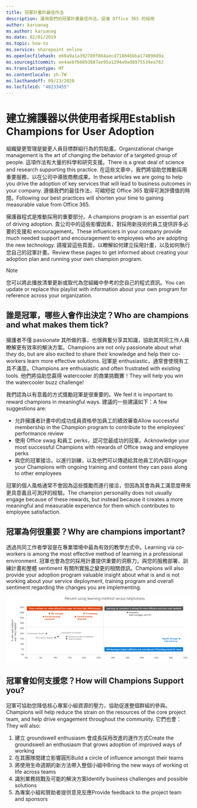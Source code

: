 ```yaml
---
title: 冠軍計畫的最佳作法
description: 運用我們的冠軍計畫最佳作法，促進 Office 365 的採用
author: karuanag
ms.author: karuanag
ms.date: 02/01/2019
ms.topic: how-to
ms.service: sharepoint online
ms.openlocfilehash: e60a9a1a392789f864aecd71804bbba174098d9a
ms.sourcegitcommit: ee4aebf60893887ae95a1294a9ad8975539ea762
ms.translationtype: MT
ms.contentlocale: zh-TW
ms.lasthandoff: 09/23/2020
ms.locfileid: "48233455"
---
```

# <a name="establish-champions-for-user-adoption"></a><span data-ttu-id="0db28-103">建立擁護器以供使用者採用</span><span class="sxs-lookup"><span data-stu-id="0db28-103">Establish Champions for User Adoption</span></span> 

<span data-ttu-id="0db28-104">組織變更管理是變更人員目標群組行為的剪貼畫。</span><span class="sxs-lookup"><span data-stu-id="0db28-104">Organizational change management is the art of changing the behavior of a targeted group of people.</span></span> <span data-ttu-id="0db28-105">這項作法有大量的科學和研究支援。</span><span class="sxs-lookup"><span data-stu-id="0db28-105">There is a great deal of science and research supporting this practice.</span></span> <span data-ttu-id="0db28-106">在這些文章中，我們將協助您推動採用重要服務，以在公司中導致商務成果。</span><span class="sxs-lookup"><span data-stu-id="0db28-106">In these articles we are going to help you drive the adoption of key services that will lead to business outcomes in your company.</span></span>  <span data-ttu-id="0db28-107">遵循我們的最佳作法，可縮短從 Office 365 取得可測評價值的時間。</span><span class="sxs-lookup"><span data-stu-id="0db28-107">Following our best practices will shorten your time to gaining measurable value from Office 365.</span></span>  

<span data-ttu-id="0db28-108">擁護器程式是推動採用的重要部分。</span><span class="sxs-lookup"><span data-stu-id="0db28-108">A champions program is an essential part of driving adoption.</span></span> <span data-ttu-id="0db28-109">貴公司中的這些影響因素，對採用新技術的員工提供許多必要的支援和 encouragement。</span><span class="sxs-lookup"><span data-stu-id="0db28-109">These influencers in your company provide much needed support and encouragement to employees who are adopting the new technology.</span></span> <span data-ttu-id="0db28-110">請複習這些頁面，以瞭解如何建立採用計畫，以及如何執行您自己的冠軍計畫。</span><span class="sxs-lookup"><span data-stu-id="0db28-110">Review these pages to get informed about creating your adoption plan and running your own champion program.</span></span> 

> [!NOTE]
> <span data-ttu-id="0db28-111">您可以將此播放清單更新或取代為您組織中參考的您自己的程式資訊。</span><span class="sxs-lookup"><span data-stu-id="0db28-111">You can update or replace this playlist with information about your own program for reference across your organization.</span></span>

## <a name="who-are-champions-and-what-makes-them-tick"></a><span data-ttu-id="0db28-112">誰是冠軍，哪些人會作出決定？</span><span class="sxs-lookup"><span data-stu-id="0db28-112">Who are champions and what makes them tick?</span></span>

<span data-ttu-id="0db28-113">擁護者不僅 passionate 其所做的事，也很興奮分享其知識，協助其共同工作人員瞭解更有效率的解決方案。</span><span class="sxs-lookup"><span data-stu-id="0db28-113">Champions are not only passionate about what they do, but are also excited to share their knowledge and help their co-workers learn more effective solutions.</span></span> <span data-ttu-id="0db28-114">冠軍是 enthusiastic，通常會使現有工具不滿意。</span><span class="sxs-lookup"><span data-stu-id="0db28-114">Champions are enthusiastic and often frustrated with existing tools.</span></span> <span data-ttu-id="0db28-115">他們將協助您贏得 watercooler 的商業挑戰賽！</span><span class="sxs-lookup"><span data-stu-id="0db28-115">They will help you win the watercooler buzz challenge!</span></span>  

<span data-ttu-id="0db28-116">我們認為以有意義的方式獎勵冠軍是很重要的。</span><span class="sxs-lookup"><span data-stu-id="0db28-116">We feel it is important to reward champions in meaningful ways.</span></span> <span data-ttu-id="0db28-117">建議的一些建議如下：</span><span class="sxs-lookup"><span data-stu-id="0db28-117">A few suggestions are:</span></span>

- <span data-ttu-id="0db28-118">允許擁護者計畫中的成功成員資格參加員工的績效審查</span><span class="sxs-lookup"><span data-stu-id="0db28-118">Allow successful membership in the Champion program to contribute to the employees' performance review</span></span>
- <span data-ttu-id="0db28-119">使用 Office swag 和員工 perks，認可您最成功的冠軍。</span><span class="sxs-lookup"><span data-stu-id="0db28-119">Acknowledge your most successful Champions with rewards of Office swag and employee perks</span></span>  
- <span data-ttu-id="0db28-120">與您的冠軍接洽，以進行訓練，以及他們可以傳遞給其他員工的內容</span><span class="sxs-lookup"><span data-stu-id="0db28-120">Engage your Champions with ongoing training and content they can pass along to other employees</span></span> 

<span data-ttu-id="0db28-121">冠軍的個人風格通常不會因為這些獎勵而進行接洽，但因為其會為員工滿意度帶來更具意義且可測評的經驗。</span><span class="sxs-lookup"><span data-stu-id="0db28-121">The champion personality does not usually engage because of these rewards, but instead because it creates a more meaningful and measurable experience for them which contributes to employee satisfaction.</span></span> 

## <a name="why-are-champions-important"></a><span data-ttu-id="0db28-122">冠軍為何很重要？</span><span class="sxs-lookup"><span data-stu-id="0db28-122">Why are champions important?</span></span> 

<span data-ttu-id="0db28-123">透過共同工作者學習是在專業環境中最為有效的教學方式中。</span><span class="sxs-lookup"><span data-stu-id="0db28-123">Learning via co-workers is among the most effective method of learning in a professional environment.</span></span> <span data-ttu-id="0db28-124">冠軍也會為您的採用計畫提供重要的洞察力，與您的服務部署、訓練計畫和整體 sentiment 有關所實施之變更的相關資訊。</span><span class="sxs-lookup"><span data-stu-id="0db28-124">Champions will also provide your adoption program valuable insight about what is and is not working about your service deployment, training program and overall sentiment regarding the changes you are implementing.</span></span>  

![使用學習方法的百分比與 helpfulness](media/champstats.png)

## <a name="how-will-champions-support-you"></a><span data-ttu-id="0db28-126">冠軍會如何支援您？</span><span class="sxs-lookup"><span data-stu-id="0db28-126">How will Champions Support you?</span></span>

<span data-ttu-id="0db28-127">冠軍可協助您降低核心專案小組資源的壓力，協助促進整個群組的參與。</span><span class="sxs-lookup"><span data-stu-id="0db28-127">Champions will help reduce the strain on the resources of the core project team, and help drive engagement throughout the community.</span></span> <span data-ttu-id="0db28-128">它們也會：</span><span class="sxs-lookup"><span data-stu-id="0db28-128">They will also:</span></span>

1. <span data-ttu-id="0db28-129">建立 groundswell enthusiasm 會成長採用改進的運作方式</span><span class="sxs-lookup"><span data-stu-id="0db28-129">Create the groundswell an enthusiasm that grows adoption of improved ways of working</span></span>
1. <span data-ttu-id="0db28-130">在其團隊間建立影響圓形</span><span class="sxs-lookup"><span data-stu-id="0db28-130">Build a circle of influence amongst their teams</span></span>
1. <span data-ttu-id="0db28-131">將使用生命週期的新方法帶入整個小組中</span><span class="sxs-lookup"><span data-stu-id="0db28-131">Bring the new ways of working ot life across teams</span></span>
1. <span data-ttu-id="0db28-132">識別業務挑戰及可能的解決方案</span><span class="sxs-lookup"><span data-stu-id="0db28-132">Identify business challenges and possible solutions</span></span>
1. <span data-ttu-id="0db28-133">為專案小組和贊助者提供意見反應</span><span class="sxs-lookup"><span data-stu-id="0db28-133">Provide feedback to the project team and sponsors</span></span>
